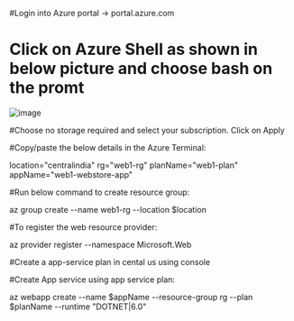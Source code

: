 #Login into Azure portal -> portal.azure.com
# Click on Azure Shell as shown in below picture and choose bash on the promt
![image](https://github.com/user-attachments/assets/12c14a7c-7b36-4bf8-9f29-592f446354ac)

#Choose no storage required and select your subscription. Click on Apply

#Copy/paste the below details in the Azure Terminal: 

  location="centralindia"
  rg="web1-rg"
  planName="web1-plan"
  appName="web1-webstore-app"

#Run below command to create resource group:

  az group create --name web1-rg --location $location

#To register the web resource provider:

  az provider register --namespace Microsoft.Web

#Create a app-service plan in cental us using console

#Create App service using app service plan:

  az webapp create --name $appName --resource-group rg --plan $planName --runtime "DOTNET|6.0"


